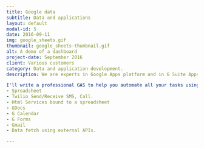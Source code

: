 ```yaml
---
title: Google data
subtitle: Data and applications
layout: default
modal-id: 5
date: 2016-09-11
img: google_sheets.gif
thumbnail: google_sheets-thumbnail.gif
alt: A demo of a dashboard
project-date: September 2016
client: Various customers
category: Data and application development.
description: We are experts in Google Apps platform and in G Suite Apps. You are on the right place.

I'll write a professional GAS to help you automate all your tasks using technologies like:
- Spreadsheet
- Twilio Send/Receive SMS, Call.
- Html Services bound to a spreadsheet
- GDocs
- G Calendar
- G Forms
- Gmail
- Data fetch using external APIs.

---
```


